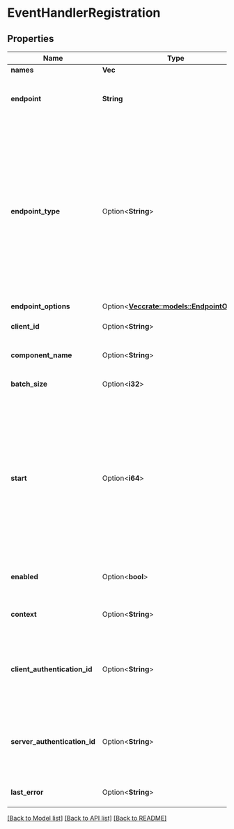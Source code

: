 # EventHandlerRegistration

## Properties

Name | Type | Description | Notes
------------ | ------------- | ------------- | -------------
**names** | **Vec<String>** |  | 
**endpoint** | **String** | Message-handling client application endpoint | 
**endpoint_type** | Option<**String**> | Type of client application endpoint - `http-raw` endpoint type is served with single raw event payload - `http-message` endpoint type is served with single event message - `http-list-of-messages` endpoint type is served with batched event messages  | [optional][default to http-raw]
**endpoint_options** | Option<[**Vec<crate::models::EndpointOption>**](EndpointOption.md)> |  | [optional]
**client_id** | Option<**String**> | Unique client application identifier | [optional]
**component_name** | Option<**String**> | Client application name | [optional]
**batch_size** | Option<**i32**> | Number of events to send  | [optional][default to 1]
**start** | Option<**i64**> | Position in the event stream from which the event handler receives event - `0` indicates the oldest (very first) position (tail of the stream) - `-1` indicates the latest (newest) position (head of the stream)  | [optional][default to 0]
**enabled** | Option<**bool**> | Is this command handler enabled? | [optional][default to true]
**context** | Option<**String**> | Context name | [optional][default to default]
**client_authentication_id** | Option<**String**> | Id of the stored authentication used by synapse to call the registered handler | [optional]
**server_authentication_id** | Option<**String**> | Id of the stored authentication used by synapse to contact axon server for this registration | [optional]
**last_error** | Option<**String**> | The last error occuring with this handler | [optional]

[[Back to Model list]](../README.md#documentation-for-models) [[Back to API list]](../README.md#documentation-for-api-endpoints) [[Back to README]](../README.md)


